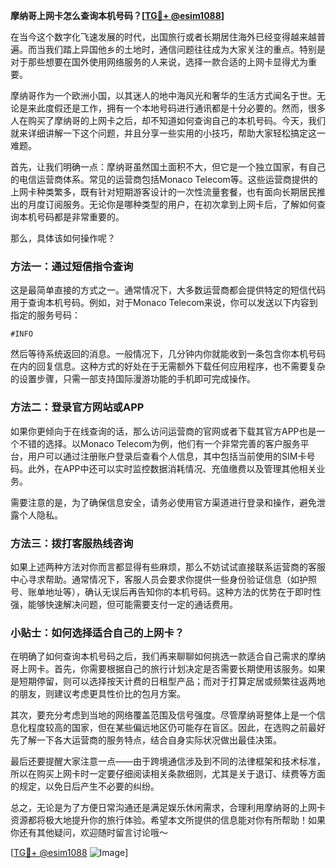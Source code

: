 **摩纳哥上网卡怎么查询本机号码？[[TG💪+ @esim1088](https://t.me/s/esim1088)]**

在当今这个数字化飞速发展的时代，出国旅行或者长期居住海外已经变得越来越普遍。而当我们踏上异国他乡的土地时，通信问题往往成为大家关注的重点。特别是对于那些想要在国外使用网络服务的人来说，选择一款合适的上网卡显得尤为重要。

摩纳哥作为一个欧洲小国，以其迷人的地中海风光和奢华的生活方式闻名于世。无论是来此度假还是工作，拥有一个本地号码进行通讯都是十分必要的。然而，很多人在购买了摩纳哥的上网卡之后，却不知道如何查询自己的本机号码。今天，我们就来详细讲解一下这个问题，并且分享一些实用的小技巧，帮助大家轻松搞定这一难题。

首先，让我们明确一点：摩纳哥虽然国土面积不大，但它是一个独立国家，有自己的电信运营商体系。常见的运营商包括Monaco Telecom等。这些运营商提供的上网卡种类繁多，既有针对短期游客设计的一次性流量套餐，也有面向长期居民推出的月度订阅服务。无论你是哪种类型的用户，在初次拿到上网卡后，了解如何查询本机号码都是非常重要的。

那么，具体该如何操作呢？

### 方法一：通过短信指令查询

这是最简单直接的方式之一。通常情况下，大多数运营商都会提供特定的短信代码用于查询本机号码。例如，对于Monaco Telecom来说，你可以发送以下内容到指定的服务号码：

```
#INFO
```

然后等待系统返回的消息。一般情况下，几分钟内你就能收到一条包含你本机号码在内的回复信息。这种方式的好处在于无需额外下载任何应用程序，也不需要复杂的设置步骤，只需一部支持国际漫游功能的手机即可完成操作。

### 方法二：登录官方网站或APP

如果你更倾向于在线查询的话，那么访问运营商的官网或者下载其官方APP也是一个不错的选择。以Monaco Telecom为例，他们有一个非常完善的客户服务平台，用户可以通过注册账户登录后查看个人信息，其中包括当前使用的SIM卡号码。此外，在APP中还可以实时监控数据消耗情况、充值缴费以及管理其他相关业务。

需要注意的是，为了确保信息安全，请务必使用官方渠道进行登录和操作，避免泄露个人隐私。

### 方法三：拨打客服热线咨询

如果上述两种方法对你而言都显得有些麻烦，那么不妨试试直接联系运营商的客服中心寻求帮助。通常情况下，客服人员会要求你提供一些身份验证信息（如护照号、账单地址等），确认无误后再告知你的本机号码。这种方法的优势在于即时性强，能够快速解决问题，但可能需要支付一定的通话费用。

### 小贴士：如何选择适合自己的上网卡？

在明确了如何查询本机号码之后，我们再来聊聊如何挑选一款适合自己需求的摩纳哥上网卡。首先，你需要根据自己的旅行计划决定是否需要长期使用该服务。如果是短期停留，则可以选择按天计费的日租型产品；而对于打算定居或频繁往返两地的朋友，则建议考虑更具性价比的包月方案。

其次，要充分考虑到当地的网络覆盖范围及信号强度。尽管摩纳哥整体上是一个信息化程度较高的国家，但在某些偏远地区仍可能存在盲区。因此，在选购之前最好先了解一下各大运营商的服务特点，结合自身实际状况做出最佳决策。

最后还要提醒大家注意一点——由于跨境通信涉及到不同的法律框架和技术标准，所以在购买上网卡时一定要仔细阅读相关条款细则，尤其是关于退订、续费等方面的规定，以免日后产生不必要的纠纷。

总之，无论是为了方便日常沟通还是满足娱乐休闲需求，合理利用摩纳哥的上网卡资源都将极大地提升你的旅行体验。希望本文所提供的信息能对你有所帮助！如果你还有其他疑问，欢迎随时留言讨论哦～

[[TG💪+ @esim1088](https://t.me/s/esim1088) ![Image](https://i.postimg.cc/4NQfJmqS/Snipaste-2025-05-13-00-14-12.png)]